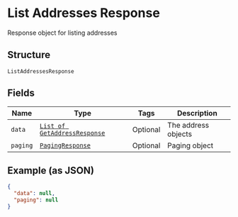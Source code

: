 
# List Addresses Response

Response object for listing addresses

## Structure

`ListAddressesResponse`

## Fields

| Name | Type | Tags | Description |
|  --- | --- | --- | --- |
| `data` | [`List of GetAddressResponse`](../../doc/models/get-address-response.md) | Optional | The address objects |
| `paging` | [`PagingResponse`](../../doc/models/paging-response.md) | Optional | Paging object |

## Example (as JSON)

```json
{
  "data": null,
  "paging": null
}
```

